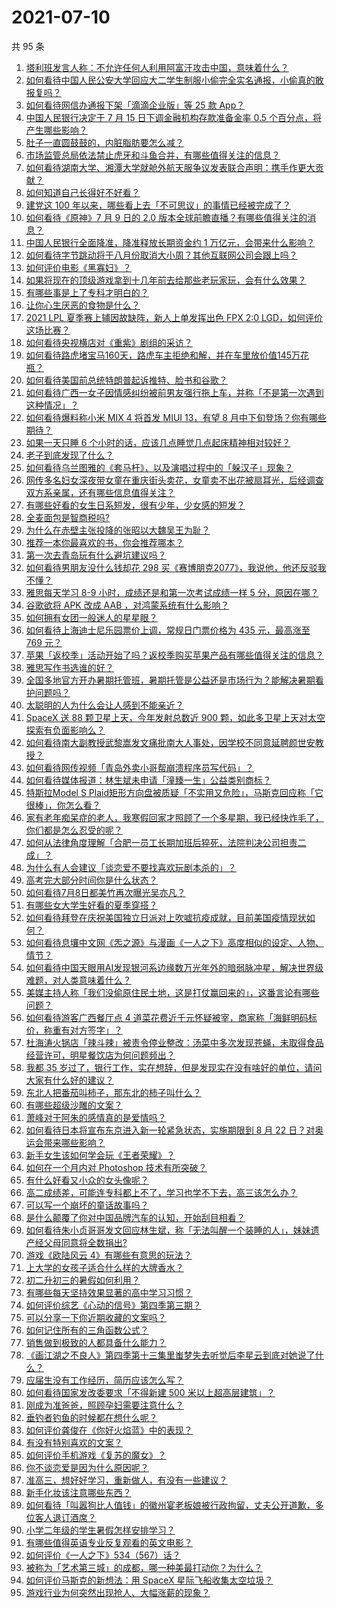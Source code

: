 # 2021-07-10

共 95 条

<!-- BEGIN -->
<!-- 最后更新时间 Sat Jul 10 2021 12:02:22 GMT+0800 (China Standard Time) -->

1. [塔利班发言人称：不允许任何人利用阿富汗攻击中国，意味着什么？](https://www.zhihu.com/question/471209373)
2. [如何看待中国人民公安大学回应大二学生制服小偷完全实名通报，小偷真的敢报复吗？](https://www.zhihu.com/question/470651207)
3. [如何看待网信办通报下架「滴滴企业版」等 25 款 App？](https://www.zhihu.com/question/471232696)
4. [中国人民银行决定于 7 月 15 日下调金融机构存款准备金率 0.5
   个百分点，将产生哪些影响？](https://www.zhihu.com/question/471178899)
5. [肚子一直圆鼓鼓的，内脏脂肪要怎么减？](https://www.zhihu.com/question/45723322)
6. [市场监管总局依法禁止虎牙和斗鱼合并，有哪些值得关注的信息？](https://www.zhihu.com/question/471300814)
7. [如何看待湖南大学、湘潭大学就舱外航天服争议发表联合声明：携手作更大贡献？](https://www.zhihu.com/question/471210964)
8. [如何知道自己长得好不好看？](https://www.zhihu.com/question/469915498)
9. [建党这 100 年以来，哪些看上去「不可思议」的事情已经被完成了？](https://www.zhihu.com/question/468798487)
10. [如何看待《原神》7 月 9 日的 2.0
    版本全球前瞻直播？有哪些值得关注的消息？](https://www.zhihu.com/question/470379090)
11. [中国人民银行全面降准，降准释放长期资金约 1
    万亿元，会带来什么影响？](https://www.zhihu.com/question/471181275)
12. [如何看待字节跳动将于八月份取消大小周？其他互联网公司会跟上吗？](https://www.zhihu.com/question/471196364)
13. [如何评价电影《黑寡妇》？](https://www.zhihu.com/question/276793168)
14. [如果将现在的顶级游戏拿到十几年前去给那些老玩家玩，会有什么效果？](https://www.zhihu.com/question/35597444)
15. [有哪些事是上了专科才明白的？](https://www.zhihu.com/question/322703564)
16. [让你心生厌恶的食物是什么？](https://www.zhihu.com/question/468990798)
17. [2021 LPL 夏季赛上辅因故缺阵，新人上单发挥出色 FPX 2:0
    LGD，如何评价这场比赛？](https://www.zhihu.com/question/471189722)
18. [如何看待央视横店对《重紫》剧组的采访？](https://www.zhihu.com/question/470791003)
19. [如何看待路虎堵宝马160天，路虎车主拒绝和解，并在车里放价值145万花瓶？](https://www.zhihu.com/question/471180914)
20. [如何看待美国前总统特朗普起诉推特、脸书和谷歌？](https://www.zhihu.com/question/470829116)
21. [如何看待广西一女子因情感纠纷被前男友强行拖上车，并称「不是第一次遇到这种情况」？](https://www.zhihu.com/question/471250926)
22. [如何看待爆料称小米 MIX 4 将首发 MIUI 13，有望 8
    月中下旬登场？你有哪些期待？](https://www.zhihu.com/question/470371928)
23. [如果一天只睡 6 个小时的话，应该几点睡觉几点起床精神相对较好？](https://www.zhihu.com/question/311297911)
24. [老子到底发现了什么？](https://www.zhihu.com/question/313095458)
25. [如何看待乌兰图雅的《套马杆》，以及演唱过程中的「躲汉子」现象？](https://www.zhihu.com/question/467271332)
26. [网传多名妇女深夜带女童在重庆街头卖花，女童卖不出花被扇耳光，后经调查双方系亲属，还有哪些信息值得关注？](https://www.zhihu.com/question/471103183)
27. [有哪些好看的女生日系短发，很有少年，少女感的短发？](https://www.zhihu.com/question/370583548)
28. [全麦面包是智商税吗?](https://www.zhihu.com/question/416804902)
29. [为什么在赤壁主张投降的张昭以大魏吴王为耻？](https://www.zhihu.com/question/471055672)
30. [推荐一本你最喜欢的书，你会推荐哪本？](https://www.zhihu.com/question/464579170)
31. [第一次去青岛玩有什么避坑建议吗？](https://www.zhihu.com/question/465733900)
32. [如何看待男朋友没什么钱却花 298
    买《赛博朋克2077》，我说他，他还反驳我不懂？](https://www.zhihu.com/question/395466027)
33. [雅思每天学习 8-9 小时，成绩还是和第一次考试成绩一样 5
    分，原因在哪？](https://www.zhihu.com/question/453801076)
34. [谷歌欲将 APK 改成 AAB ，对鸿蒙系统有什么影响？](https://www.zhihu.com/question/469684650)
35. [如何拥有女团一般迷人的星星眼？](https://www.zhihu.com/question/431143857)
36. [如何看待上海迪士尼乐园票价上调，常规日门票价格为 435 元，最高涨至 769
    元？](https://www.zhihu.com/question/471106076)
37. [苹果「返校季」活动开始了吗？返校季购买苹果产品有哪些值得关注的信息？](https://www.zhihu.com/question/470828574)
38. [雅思写作书选谁的好？](https://www.zhihu.com/question/57224350)
39. [全国多地官方开办暑期托管班，暑期托管是公益还是市场行为？能解决暑期看护问题吗？](https://www.zhihu.com/question/471050944)
40. [太聪明的人为什么会让人感到不能亲近？](https://www.zhihu.com/question/449801792)
41. [SpaceX 送 88 颗卫星上天，今年发射总数近 900
    颗，如此多卫星上天对太空探索有负面影响么？](https://www.zhihu.com/question/470453437)
42. [如何看待南大副教授武黎嵩发文痛批南大人事处，因学校不同意延聘颜世安教授？](https://www.zhihu.com/question/470991655)
43. [如何看待网传视频「青岛外卖小哥帮崩溃程序员写代码」？](https://www.zhihu.com/question/470908424)
44. [如何看待媒体报道：林生斌未申请「潼臻一生」公益类别商标？](https://www.zhihu.com/question/471150295)
45. [特斯拉Model S
    Plaid矩形方向盘被质疑「不实用又危险」，马斯克回应称「它很棒」，你怎么看？](https://www.zhihu.com/question/465729695)
46. [家有老年痴呆症的老人，我寒假回家才照顾了一个多星期，我已经快炸毛了，你们都是怎么忍受的呢？](https://www.zhihu.com/question/39952242)
47. [如何从法律角度理解「合肥一员工长期加班后猝死，法院判决公司担责二成」？](https://www.zhihu.com/question/470842903)
48. [为什么有人会建议「谈恋爱不要找喜欢玩剧本杀的」？](https://www.zhihu.com/question/470321362)
49. [高考完大部分时间你是什么状态？](https://www.zhihu.com/question/468826766)
50. [如何看待7月8日都美竹再次曝光吴亦凡？](https://www.zhihu.com/question/470964638)
51. [有哪些女大学生好看的夏季穿搭？](https://www.zhihu.com/question/316762010)
52. [如何看待拜登在庆祝美国独立日派对上吹嘘抗疫成就，目前美国疫情现状如何？](https://www.zhihu.com/question/470332850)
53. [如何看待息壤中文网《炁之源》与漫画《一人之下》高度相似的设定、人物、情节？](https://www.zhihu.com/question/470549627)
54. [如何看待中国天眼用AI发现银河系边缘数万光年外的暗弱脉冲星，解决世界级难题，对人类意味着什么？](https://www.zhihu.com/question/470923118)
55. [美媒主持人称「我们没偷原住民土地，这是打仗赢回来的」，这番言论有哪些问题？](https://www.zhihu.com/question/471060396)
56. [如何看待游客广西餐厅点 4
    道菜花费近千元怀疑被宰，商家称「海鲜明码标价，称重有对方签字」？](https://www.zhihu.com/question/470587185)
57. [杜海涛火锅店「辣斗辣」被责令停业整改：汤菜中多次发现苍蝇，未取得食品经营许可，明星餐饮店为何问题频出？](https://www.zhihu.com/question/470854902)
58. [我都 35
    岁过了，银行工作，实在想辞，但是发现实在没有啥好的单位，请问大家有什么好的建议？](https://www.zhihu.com/question/463128218)
59. [东北人把番茄叫柿子，那东北的柿子叫什么？](https://www.zhihu.com/question/459057274)
60. [有哪些超级沙雕的文案？](https://www.zhihu.com/question/467925312)
61. [萧峰对于阿朱的感情真的是爱情吗？](https://www.zhihu.com/question/27494668)
62. [如何看待日本将宣布东京进入新一轮紧急状态，实施期限到 8 月 22
    日？对奥运会带来哪些影响？](https://www.zhihu.com/question/470817265)
63. [新手女生该如何学会玩《王者荣耀》？](https://www.zhihu.com/question/314613607)
64. [如何在一个月内对 Photoshop 技术有所突破？](https://www.zhihu.com/question/39164259)
65. [有什么好看又小众的女头像呢？](https://www.zhihu.com/question/461076676)
66. [高二成绩差，可能连专科都上不了，学习也学不下去，高三该怎么办？](https://www.zhihu.com/question/465609153)
67. [可以写一个崩坏的童话故事吗？](https://www.zhihu.com/question/426166872)
68. [是什么颠覆了你对中国品牌汽车的认知，开始刮目相看？](https://www.zhihu.com/question/450821353)
69. [如何看待朱小贞哥哥发文回应林生斌，称「无法叫醒一个装睡的人」，妹妹遗产经父母同意将全数捐出?](https://www.zhihu.com/question/470995271)
70. [游戏《欧陆风云 4》有哪些有意思的玩法？](https://www.zhihu.com/question/322756892)
71. [上大学的女孩子适合什么样的大牌香水？](https://www.zhihu.com/question/467421722)
72. [初二升初三的暑假如何利用？](https://www.zhihu.com/question/405276565)
73. [有哪些每天坚持效果显著的高中学习习惯？](https://www.zhihu.com/question/47351966)
74. [如何评价综艺《心动的信号》第四季第三期？](https://www.zhihu.com/question/470885166)
75. [可以分享一下你近期收藏的文案吗？](https://www.zhihu.com/question/469650894)
76. [如何记住所有的三角函数公式？](https://www.zhihu.com/question/63652417)
77. [销售做到极致的人都具备什么能力？](https://www.zhihu.com/question/458364420)
78. [《画江湖之不良人》第四季第十三集里蚩梦失去听觉后李星云到底对她说了什么？](https://www.zhihu.com/question/470890032)
79. [应届生没有工作经历，简历应该怎么写？](https://www.zhihu.com/question/293138588)
80. [如何看待国家发改委要求「不得新建 500 米以上超高层建筑」？](https://www.zhihu.com/question/470500743)
81. [刚成为准爸爸，照顾孕妇需要注意什么？](https://www.zhihu.com/question/366967759)
82. [垂钓者钓鱼的时候都在想什么呢？](https://www.zhihu.com/question/465012075)
83. [如何评价龚俊在《你好火焰蓝》中的表现？](https://www.zhihu.com/question/469735496)
84. [有没有特别喜欢的文案？](https://www.zhihu.com/question/464740155)
85. [如何评价手机游戏《复苏的魔女》？](https://www.zhihu.com/question/470739380)
86. [你不谈恋爱是因为什么原因呢？](https://www.zhihu.com/question/470227826)
87. [准高三，想好好学习，重新做人，有没有一些建议？](https://www.zhihu.com/question/470762012)
88. [新手化妆该注意哪些东西？](https://www.zhihu.com/question/467014822)
89. [如何看待「叫嚣狗比人值钱」的徽州宴老板娘被行政拘留，丈夫公开道歉，多位客人退订酒席？](https://www.zhihu.com/question/470671135)
90. [小学二年级的学生暑假怎样安排学习？](https://www.zhihu.com/question/407778994)
91. [有哪些值得英语专业反复观看的英文电影？](https://www.zhihu.com/question/327827779)
92. [如何评价《一人之下》534（567）话？](https://www.zhihu.com/question/470973567)
93. [被称为「艺术第三城」的成都，哪一种美最打动你？为什么？](https://www.zhihu.com/question/469305591)
94. [如何评价马斯克的新想法：用 SpaceX 星际飞船收集太空垃圾？](https://www.zhihu.com/question/470417380)
95. [游戏行业为何突然出现抢人、大幅涨薪的现象？](https://www.zhihu.com/question/468141499)

<!-- END -->
